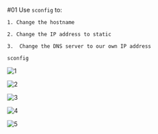 #01 Use `sconfig` to:

    1. Change the hostname
    
    2. Change the IP address to static
    
    3.  Change the DNS server to our own IP address

```shell
sconfig
```

![1](https://user-images.githubusercontent.com/94680549/227706474-d0920fa2-7d85-42fb-a885-3d8eab0b779f.png)

![2](https://user-images.githubusercontent.com/94680549/227706479-479cd98e-bd82-433b-90ff-8fcb13d3d60d.png)

![3](https://user-images.githubusercontent.com/94680549/227706486-28c564e9-9446-4aa3-a641-accf1c88b3f0.png)

![4](https://user-images.githubusercontent.com/94680549/227706497-7f615894-fad8-4bcc-a659-ff11fb4155eb.png)

![5](https://user-images.githubusercontent.com/94680549/227706508-214b5127-a060-4883-81f2-733d838a5150.png)

	
